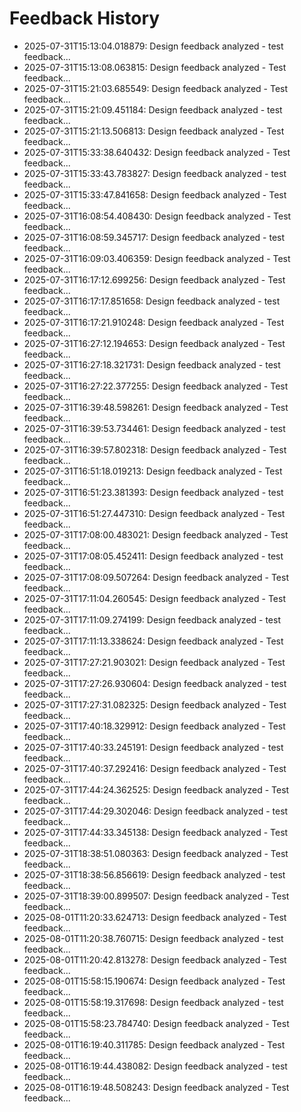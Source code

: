 # Feedback History

- 2025-07-31T15:13:04.018879: Design feedback analyzed - test feedback...
- 2025-07-31T15:13:08.063815: Design feedback analyzed - Test feedback...
- 2025-07-31T15:21:03.685549: Design feedback analyzed - Test feedback...
- 2025-07-31T15:21:09.451184: Design feedback analyzed - test feedback...
- 2025-07-31T15:21:13.506813: Design feedback analyzed - Test feedback...
- 2025-07-31T15:33:38.640432: Design feedback analyzed - Test feedback...
- 2025-07-31T15:33:43.783827: Design feedback analyzed - test feedback...
- 2025-07-31T15:33:47.841658: Design feedback analyzed - Test feedback...
- 2025-07-31T16:08:54.408430: Design feedback analyzed - Test feedback...
- 2025-07-31T16:08:59.345717: Design feedback analyzed - test feedback...
- 2025-07-31T16:09:03.406359: Design feedback analyzed - Test feedback...
- 2025-07-31T16:17:12.699256: Design feedback analyzed - Test feedback...
- 2025-07-31T16:17:17.851658: Design feedback analyzed - test feedback...
- 2025-07-31T16:17:21.910248: Design feedback analyzed - Test feedback...
- 2025-07-31T16:27:12.194653: Design feedback analyzed - Test feedback...
- 2025-07-31T16:27:18.321731: Design feedback analyzed - test feedback...
- 2025-07-31T16:27:22.377255: Design feedback analyzed - Test feedback...
- 2025-07-31T16:39:48.598261: Design feedback analyzed - Test feedback...
- 2025-07-31T16:39:53.734461: Design feedback analyzed - test feedback...
- 2025-07-31T16:39:57.802318: Design feedback analyzed - Test feedback...
- 2025-07-31T16:51:18.019213: Design feedback analyzed - Test feedback...
- 2025-07-31T16:51:23.381393: Design feedback analyzed - test feedback...
- 2025-07-31T16:51:27.447310: Design feedback analyzed - Test feedback...
- 2025-07-31T17:08:00.483021: Design feedback analyzed - Test feedback...
- 2025-07-31T17:08:05.452411: Design feedback analyzed - test feedback...
- 2025-07-31T17:08:09.507264: Design feedback analyzed - Test feedback...
- 2025-07-31T17:11:04.260545: Design feedback analyzed - Test feedback...
- 2025-07-31T17:11:09.274199: Design feedback analyzed - test feedback...
- 2025-07-31T17:11:13.338624: Design feedback analyzed - Test feedback...
- 2025-07-31T17:27:21.903021: Design feedback analyzed - Test feedback...
- 2025-07-31T17:27:26.930604: Design feedback analyzed - test feedback...
- 2025-07-31T17:27:31.082325: Design feedback analyzed - Test feedback...
- 2025-07-31T17:40:18.329912: Design feedback analyzed - Test feedback...
- 2025-07-31T17:40:33.245191: Design feedback analyzed - test feedback...
- 2025-07-31T17:40:37.292416: Design feedback analyzed - Test feedback...
- 2025-07-31T17:44:24.362525: Design feedback analyzed - Test feedback...
- 2025-07-31T17:44:29.302046: Design feedback analyzed - test feedback...
- 2025-07-31T17:44:33.345138: Design feedback analyzed - Test feedback...
- 2025-07-31T18:38:51.080363: Design feedback analyzed - Test feedback...
- 2025-07-31T18:38:56.856619: Design feedback analyzed - test feedback...
- 2025-07-31T18:39:00.899507: Design feedback analyzed - Test feedback...
- 2025-08-01T11:20:33.624713: Design feedback analyzed - Test feedback...
- 2025-08-01T11:20:38.760715: Design feedback analyzed - test feedback...
- 2025-08-01T11:20:42.813278: Design feedback analyzed - Test feedback...
- 2025-08-01T15:58:15.190674: Design feedback analyzed - Test feedback...
- 2025-08-01T15:58:19.317698: Design feedback analyzed - test feedback...
- 2025-08-01T15:58:23.784740: Design feedback analyzed - Test feedback...
- 2025-08-01T16:19:40.311785: Design feedback analyzed - Test feedback...
- 2025-08-01T16:19:44.438082: Design feedback analyzed - test feedback...
- 2025-08-01T16:19:48.508243: Design feedback analyzed - Test feedback...
